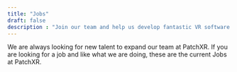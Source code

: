 ```yaml
---
title: "Jobs"
draft: false
description : "Join our team and help us develop fantastic VR software. "
---
```

We are always looking for new talent to expand our team at PatchXR. If you are looking for a job and like what we are doing, these are the current Jobs at PatchXR.
